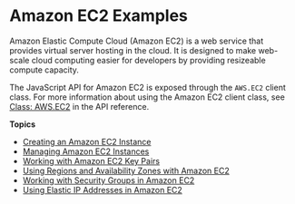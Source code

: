 # Amazon EC2 Examples<a name="ec2-examples"></a>

Amazon Elastic Compute Cloud \(Amazon EC2\) is a web service that provides virtual server hosting in the cloud\. It is designed to make web\-scale cloud computing easier for developers by providing resizeable compute capacity\.



The JavaScript API for Amazon EC2 is exposed through the `AWS.EC2` client class\. For more information about using the Amazon EC2 client class, see [Class: AWS\.EC2](https://docs.aws.amazon.com/AWSJavaScriptSDK/latest/AWS/EC2.html) in the API reference\.

**Topics**
+ [Creating an Amazon EC2 Instance](ec2-example-creating-an-instance.md)
+ [Managing Amazon EC2 Instances](ec2-example-managing-instances.md)
+ [Working with Amazon EC2 Key Pairs](ec2-example-key-pairs.md)
+ [Using Regions and Availability Zones with Amazon EC2](ec2-example-regions-availability-zones.md)
+ [Working with Security Groups in Amazon EC2](ec2-example-security-groups.md)
+ [Using Elastic IP Addresses in Amazon EC2](ec2-example-elastic-ip-addresses.md)